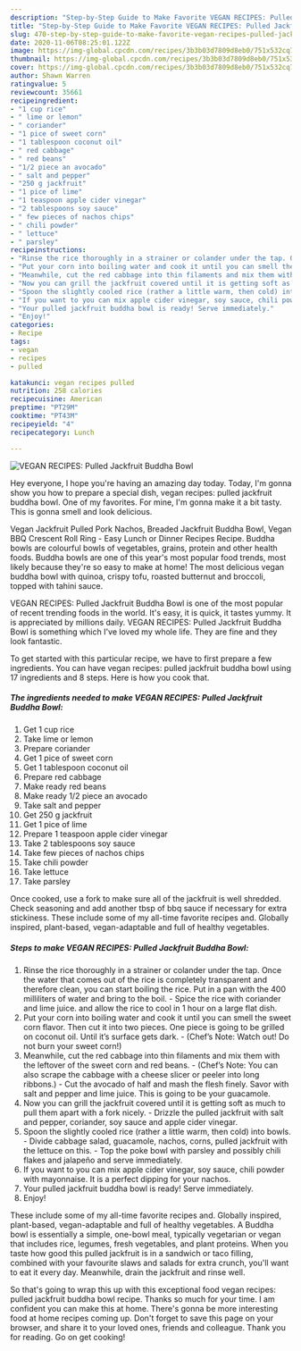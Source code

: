 ```yaml
---
description: "Step-by-Step Guide to Make Favorite VEGAN RECIPES: Pulled Jackfruit Buddha Bowl"
title: "Step-by-Step Guide to Make Favorite VEGAN RECIPES: Pulled Jackfruit Buddha Bowl"
slug: 470-step-by-step-guide-to-make-favorite-vegan-recipes-pulled-jackfruit-buddha-bowl
date: 2020-11-06T08:25:01.122Z
image: https://img-global.cpcdn.com/recipes/3b3b03d7809d8eb0/751x532cq70/vegan-recipes-pulled-jackfruit-buddha-bowl-recipe-main-photo.jpg
thumbnail: https://img-global.cpcdn.com/recipes/3b3b03d7809d8eb0/751x532cq70/vegan-recipes-pulled-jackfruit-buddha-bowl-recipe-main-photo.jpg
cover: https://img-global.cpcdn.com/recipes/3b3b03d7809d8eb0/751x532cq70/vegan-recipes-pulled-jackfruit-buddha-bowl-recipe-main-photo.jpg
author: Shawn Warren
ratingvalue: 5
reviewcount: 35661
recipeingredient:
- "1 cup rice"
- " lime or lemon"
- " coriander"
- "1 pice of sweet corn"
- "1 tablespoon coconut oil"
- " red cabbage"
- " red beans"
- "1/2 piece an avocado"
- " salt and pepper"
- "250 g jackfruit"
- "1 pice of lime"
- "1 teaspoon apple cider vinegar"
- "2 tablespoons soy sauce"
- " few pieces of nachos chips"
- " chili powder"
- " lettuce"
- " parsley"
recipeinstructions:
- "Rinse the rice thoroughly in a strainer or colander under the tap. Once the water that comes out of the rice is completely transparent and therefore clean, you can start boiling the rice. Put in a pan with the 400 milliliters of water and bring to the boil. Spice the rice with coriander and lime juice. and allow the rice to cool in 1 hour on a large flat dish."
- "Put your corn into boiling water and cook it until you can smell the sweet corn flavor. Then cut it into two pieces. One piece is going to be grilled on coconut oil. Until it’s surface gets dark.  (Chef’s Note: Watch out! Do not burn your sweet corn!)"
- "Meanwhile, cut the red cabbage into thin filaments and mix them with the leftover of the sweet corn and red beans.  (Chef’s Note: You can also scrape the cabbage with a cheese slicer or peeler into long ribbons.) Cut the avocado of half and mash the flesh finely. Savor with salt and pepper and lime juice. This is going to be your guacamole."
- "Now you can grill the jackfruit covered until it is getting soft as much to pull them apart with a fork nicely. Drizzle the pulled jackfruit with salt and pepper, coriander, soy sauce and apple cider vinegar."
- "Spoon the slightly cooled rice (rather a little warm, then cold) into bowls.  Divide cabbage salad, guacamole, nachos, corns, pulled jackfruit with the lettuce on this. Top the poke bowl with parsley and possibly chili flakes and jalapeño and serve immediately."
- "If you want to you can mix apple cider vinegar, soy sauce, chili powder with mayonnaise. It is a perfect dipping for your nachos."
- "Your pulled jackfruit buddha bowl is ready! Serve immediately."
- "Enjoy!"
categories:
- Recipe
tags:
- vegan
- recipes
- pulled

katakunci: vegan recipes pulled 
nutrition: 258 calories
recipecuisine: American
preptime: "PT29M"
cooktime: "PT43M"
recipeyield: "4"
recipecategory: Lunch

---
```



![VEGAN RECIPES: Pulled Jackfruit Buddha Bowl](https://img-global.cpcdn.com/recipes/3b3b03d7809d8eb0/751x532cq70/vegan-recipes-pulled-jackfruit-buddha-bowl-recipe-main-photo.jpg)

Hey everyone, I hope you're having an amazing day today. Today, I'm gonna show you how to prepare a special dish, vegan recipes: pulled jackfruit buddha bowl. One of my favorites. For mine, I'm gonna make it a bit tasty. This is gonna smell and look delicious.

Vegan Jackfruit Pulled Pork Nachos, Breaded Jackfruit Buddha Bowl, Vegan BBQ Crescent Roll Ring - Easy Lunch or Dinner Recipes Recipe. Buddha bowls are colourful bowls of vegetables, grains, protein and other health foods. Buddha bowls are one of this year&#39;s most popular food trends, most likely because they&#39;re so easy to make at home! The most delicious vegan buddha bowl with quinoa, crispy tofu, roasted butternut and broccoli, topped with tahini sauce.

VEGAN RECIPES: Pulled Jackfruit Buddha Bowl is one of the most popular of recent trending foods in the world. It's easy, it is quick, it tastes yummy. It is appreciated by millions daily. VEGAN RECIPES: Pulled Jackfruit Buddha Bowl is something which I've loved my whole life. They are fine and they look fantastic.


To get started with this particular recipe, we have to first prepare a few ingredients. You can have vegan recipes: pulled jackfruit buddha bowl using 17 ingredients and 8 steps. Here is how you cook that.

<!--inarticleads1-->

##### The ingredients needed to make VEGAN RECIPES: Pulled Jackfruit Buddha Bowl:

1. Get 1 cup rice
1. Take  lime or lemon
1. Prepare  coriander
1. Get 1 pice of sweet corn
1. Get 1 tablespoon coconut oil
1. Prepare  red cabbage
1. Make ready  red beans
1. Make ready 1/2 piece an avocado
1. Take  salt and pepper
1. Get 250 g jackfruit
1. Get 1 pice of lime
1. Prepare 1 teaspoon apple cider vinegar
1. Take 2 tablespoons soy sauce
1. Take  few pieces of nachos chips
1. Take  chili powder
1. Take  lettuce
1. Take  parsley


Once cooked, use a fork to make sure all of the jackfruit is well shredded. Check seasoning and add another tbsp of bbq sauce if necessary for extra stickiness. These include some of my all-time favorite recipes and. Globally inspired, plant-based, vegan-adaptable and full of healthy vegetables. 

<!--inarticleads2-->

##### Steps to make VEGAN RECIPES: Pulled Jackfruit Buddha Bowl:

1. Rinse the rice thoroughly in a strainer or colander under the tap. Once the water that comes out of the rice is completely transparent and therefore clean, you can start boiling the rice. Put in a pan with the 400 milliliters of water and bring to the boil. - Spice the rice with coriander and lime juice. and allow the rice to cool in 1 hour on a large flat dish.
1. Put your corn into boiling water and cook it until you can smell the sweet corn flavor. Then cut it into two pieces. One piece is going to be grilled on coconut oil. Until it’s surface gets dark.  - (Chef’s Note: Watch out! Do not burn your sweet corn!)
1. Meanwhile, cut the red cabbage into thin filaments and mix them with the leftover of the sweet corn and red beans.  - (Chef’s Note: You can also scrape the cabbage with a cheese slicer or peeler into long ribbons.) - Cut the avocado of half and mash the flesh finely. Savor with salt and pepper and lime juice. This is going to be your guacamole.
1. Now you can grill the jackfruit covered until it is getting soft as much to pull them apart with a fork nicely. - Drizzle the pulled jackfruit with salt and pepper, coriander, soy sauce and apple cider vinegar.
1. Spoon the slightly cooled rice (rather a little warm, then cold) into bowls.  - Divide cabbage salad, guacamole, nachos, corns, pulled jackfruit with the lettuce on this. - Top the poke bowl with parsley and possibly chili flakes and jalapeño and serve immediately.
1. If you want to you can mix apple cider vinegar, soy sauce, chili powder with mayonnaise. It is a perfect dipping for your nachos.
1. Your pulled jackfruit buddha bowl is ready! Serve immediately.
1. Enjoy!


These include some of my all-time favorite recipes and. Globally inspired, plant-based, vegan-adaptable and full of healthy vegetables. A Buddha bowl is essentially a simple, one-bowl meal, typically vegetarian or vegan that includes rice, legumes, fresh vegetables, and plant proteins. When you taste how good this pulled jackfruit is in a sandwich or taco filling, combined with your favourite slaws and salads for extra crunch, you&#39;ll want to eat it every day. Meanwhile, drain the jackfruit and rinse well. 

So that's going to wrap this up with this exceptional food vegan recipes: pulled jackfruit buddha bowl recipe. Thanks so much for your time. I am confident you can make this at home. There's gonna be more interesting food at home recipes coming up. Don't forget to save this page on your browser, and share it to your loved ones, friends and colleague. Thank you for reading. Go on get cooking!
